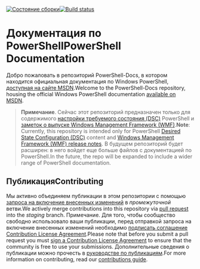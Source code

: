 <span data-ttu-id="acbb9-101">[![Состояние сборки](https://ci.appveyor.com/api/projects/status/onshefxnc4g4pv87/branch/staging?svg=true)](https://ci.appveyor.com/project/PowerShell/powershell-docs/branch/staging)</span><span class="sxs-lookup"><span data-stu-id="acbb9-101">[![Build status](https://ci.appveyor.com/api/projects/status/onshefxnc4g4pv87/branch/staging?svg=true)](https://ci.appveyor.com/project/PowerShell/powershell-docs/branch/staging)</span></span>

# <a name="powershell-documentation"></a><span data-ttu-id="acbb9-102">Документация по PowerShell</span><span class="sxs-lookup"><span data-stu-id="acbb9-102">PowerShell Documentation</span></span>

<span data-ttu-id="acbb9-103">Добро пожаловать в репозиторий PowerShell-Docs, в котором находится официальная документация по Windows PowerShell, [доступная на сайте MSDN](https://msdn.microsoft.com/powershell/dsc/overview).</span><span class="sxs-lookup"><span data-stu-id="acbb9-103">Welcome to the PowerShell-Docs repository, housing the official Windows PowerShell documentation [available on MSDN](https://msdn.microsoft.com/powershell/dsc/overview).</span></span> 

> <span data-ttu-id="acbb9-104">**Примечание**. Сейчас этот репозиторий предназначен только для содержимого [настройки требуемого состояния (DSC)](https://msdn.microsoft.com/en-us/powershell/dsc/overview) PowerShell и [заметок о выпуске Windows Management Framework (WMF)](https://msdn.microsoft.com/en-us/powershell/wmf/releasenotes).</span><span class="sxs-lookup"><span data-stu-id="acbb9-104">**Note**: Currently, this repository is intended only for PowerShell [Desired State Configuration (DSC)](https://msdn.microsoft.com/en-us/powershell/dsc/overview) content and [Windows Management Framework (WMF) release notes](https://msdn.microsoft.com/en-us/powershell/wmf/releasenotes).</span></span> <span data-ttu-id="acbb9-105">В будущем репозиторий будет расширен: в него войдет еще больше файлов с документацией по PowerShell.</span><span class="sxs-lookup"><span data-stu-id="acbb9-105">In the future, the repo will be expanded to include a wider range of PowerShell documentation.</span></span> 

## <a name="contributing"></a><span data-ttu-id="acbb9-106">Публикация</span><span class="sxs-lookup"><span data-stu-id="acbb9-106">Contributing</span></span>

<span data-ttu-id="acbb9-107">Мы активно объединяем публикации в этом репозитории с помощью [запроса на включение внесенных изменений](https://help.github.com/articles/using-pull-requests/) в *промежуточной* ветви.</span><span class="sxs-lookup"><span data-stu-id="acbb9-107">We actively merge contributions into this repository via [pull request](https://help.github.com/articles/using-pull-requests/) into the *staging* branch.</span></span> <span data-ttu-id="acbb9-108">Примечание. Для того, чтобы сообщество свободно использовало ваши публикации, перед отправкой запроса на включение внесенных изменений необходимо [подписать соглашение Contribution License Agreement](https://cla.microsoft.com/).</span><span class="sxs-lookup"><span data-stu-id="acbb9-108">Please note that before you submit a pull request you must [sign a Contribution License Agreement](https://cla.microsoft.com/) to ensure that the community is free to use your submissions.</span></span>
<span data-ttu-id="acbb9-109">Дополнительные сведения о публикации можно прочесть в [руководстве по публикациям](CONTRIBUTING.md).</span><span class="sxs-lookup"><span data-stu-id="acbb9-109">For more information on contributing, read our [contributions guide](CONTRIBUTING.md).</span></span>
